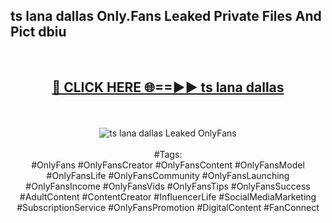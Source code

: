 <h2>ts lana dallas Only.Fans Leaked Private Files And Pict dbiu</h2>
<br>
<div align="center">
<h2><a href="https://mediafiles.top/ts_lana_dallas" rel="nofollow">🔴 CLICK HERE 🌐==►► ts lana dallas</a></h2>
<br>
<br>
<a href="https://mediafiles.top/ts_lana_dallas" rel="nofollow" data-target="animated-image.originalLink"><img src="https://i.ibb.co.com/WyWwxjT/player-gif2.gif" alt="ts lana dallas Leaked OnlyFans" style="max-width: 100%; display: inline-block;" data-target="animated-image.originalImage"></a>
<br><br>
#Tags:
<br>
#OnlyFans #OnlyFansCreator #OnlyFansContent #OnlyFansModel #OnlyFansLife #OnlyFansCommunity #OnlyFansLaunching #OnlyFansIncome #OnlyFansVids #OnlyFansTips #OnlyFansSuccess #AdultContent #ContentCreator #InfluencerLife #SocialMediaMarketing #SubscriptionService #OnlyFansPromotion #DigitalContent #FanConnect
</div>
<br>
